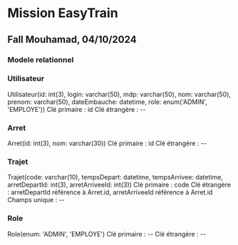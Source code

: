 # Mission EasyTrain
## Fall Mouhamad, 04/10/2024

### Modele relationnel

### Utilisateur
Utilisateur(id: int(3), login: varchar(50), mdp: varchar(50), nom: varchar(50), prenom: varchar(50), dateEmbauche: datetime, role: enum('ADMIN', 'EMPLOYE'))
Clé primaire : id 
Clé étrangère : --

### Arret
Arret(id: int(3), nom: varchar(30)) 
Clé primaire : id 
Clé étrangère : --

### Trajet
Trajet(code: varchar(10), tempsDepart: datetime, tempsArrivee: datetime, arretDepartId: int(3), arretArriveeId: int(3))
Clé primaire : code 
Clé étrangère : arretDepartId référence à Arret.id, arretArriveeId référence à Arret.id
Champs unique : --


### Role
Role(enum: 'ADMIN', 'EMPLOYE') 
Clé primaire : -- 
Clé étrangère : --